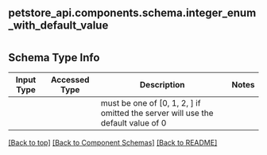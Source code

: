 <a name="top"></a>
## petstore_api.components.schema.integer_enum_with_default_value
# 

## Schema Type Info
Input Type | Accessed Type | Description | Notes
------------ | ------------- | ------------- | -------------
 |  |  | must be one of [0, 1, 2, ] if omitted the server will use the default value of 0

[[Back to top]](#top) [[Back to Component Schemas]](../../../README.md#Component-Schemas) [[Back to README]](../../../README.md)
